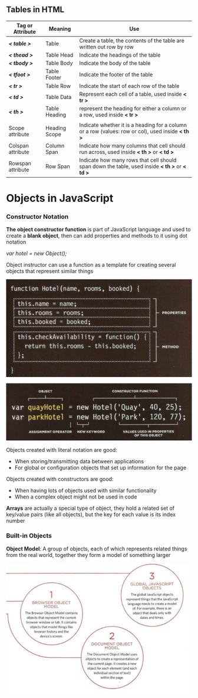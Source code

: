 ## Tables in HTML


| Tag or Attribute  |    Meaning    |                                                 Use                                                 |
|-------------------|---------------|-----------------------------------------------------------------------------------------------------|
|  ***< table >***  | Table         | Create a table, the contents of the table are written out row by row                                |
|  ***< thead >***  | Table Head    | Indicate the headings of the table                                                                  |
|  ***< tbody >***  | Table Body    | Indicate the body of the table                                                                      |
|  ***< tfoot >***  | Table Footer  | Indicate the footer of the table                                                                    |
|   ***< tr >***    | Table Row     | Indicate the start of each row of the table                                                         |
|   ***< td >***    | Table Data    | Represent each cell of a table, used inside **< tr >**                                              |
|   ***< th >***    | Table Heading | represent the heading for either a column or a row, used inside **< tr >**                          |
|                   |               |                                                                                                     |
|  Scope attribute  | Heading Scope | Indicate whether it is a heading for a column or a row (values: row or col), used inside **< th >** |
| Colspan attribute | Column Span   | Indicate how many columns that cell should run across, used inside **< th >** or **< td >**         |
| Rowspan attribute | Row Span      | Indicate how many rows that cell should span down the table, used inside **< th >** or **< td >**   |



# Objects in JavaScript

### Constructor Notation

**The object constructor function** is part of JavaScript language and used to create a **blank object**, then can add properties and methods to it using dot notation

*var hotel = new Object();*

Object instructor can use a function as a template for creating several objects that represent similar things

![Function-Template](Pictures/Function-Template.JPG)

![Instance-Objects](Pictures/Instance-Objects.JPG)

Objects created with literal notation are good:
* When storing/transmitting data between applications
* For global or configuration objects that set up information for the page

Objects created with constructors are good:
* When having lots of objects used with similar functionality 
* When a complex object might not be used in code


**Arrays** are actually a special type of object, they hold a related set of key/value pairs (like all objects), but the key for each value is its index number


### Built-in Objects

**Object Model**: A group of objects, each of which represents related things from the real world, together they form a model of something larger

![Object-Model](Pictures/Object-Model.JPG)